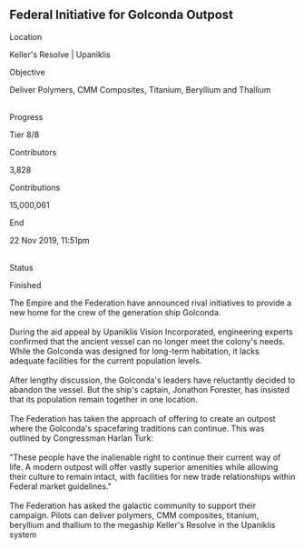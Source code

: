 ## Federal Initiative for Golconda Outpost

Location

Keller\'s Resolve \| Upaniklis

Objective

Deliver Polymers, CMM Composites, Titanium, Beryllium and Thallium

\
Progress

Tier 8/8

Contributors

3,828

Contributions

15,000,061

End

22 Nov 2019, 11:51pm

\
Status

Finished

The Empire and the Federation have announced rival initiatives to
provide a new home for the crew of the generation ship Golconda.​\
​\
During the aid appeal by Upaniklis Vision Incorporated, engineering
experts confirmed that the ancient vessel can no longer meet the
colony\'s needs. While the Golconda was designed for long-term
habitation, it lacks adequate facilities for the current population
levels.​\
​\
After lengthy discussion, the Golconda\'s leaders have reluctantly
decided to abandon the vessel. But the ship\'s captain, Jonathon
Forester, has insisted that its population remain together in one
location.​\
​\
The Federation has taken the approach of offering to create an outpost
where the Golconda\'s spacefaring traditions can continue. This was
outlined by Congressman Harlan Turk:​\
\
\"These people have the inalienable right to continue their current way
of life. A modern outpost will offer vastly superior amenities while
allowing their culture to remain intact, with facilities for new trade
relationships within Federal market guidelines.\"\
\
The Federation has asked the galactic community to support their
campaign. Pilots can deliver polymers, CMM composites, titanium,
beryllium and thallium to the megaship Keller\'s Resolve in the
Upaniklis system​

